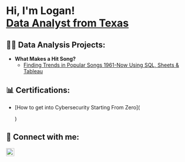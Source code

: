 <h1>Hi, I'm Logan! <br/><a href=>Data Analyst from Texas</a>
<h2>👨‍💻 Data Analysis Projects:</h2>

- <b>What Makes a Hit Song?</b>
  - [Finding Trends in Popular Songs 1961-Now Using SQL, Sheets & Tableau](https://github.com/joshmadakor1/Algorithms-Practice)

<h2>📊 Certifications:</h2>

- [How to get into Cybersecurity Starting From Zero](<blockquote class="imgur-embed-pub" lang="en" data-id="a/ZnbnYX4" data-context="false" ><a href="//imgur.com/a/ZnbnYX4"></a></blockquote><script async src="//s.imgur.com/min/embed.js" charset="utf-8"></script>)

<h2> 🤳 Connect with me:</h2>

[<img align="left" alt="JoshMadakor | LinkedIn" width="22px" src="https://cdn.jsdelivr.net/npm/simple-icons@v3/icons/linkedin.svg" />][linkedin]

[linkedin]: https://www.linkedin.com/in/logan-burroughs-7125b0b6/
